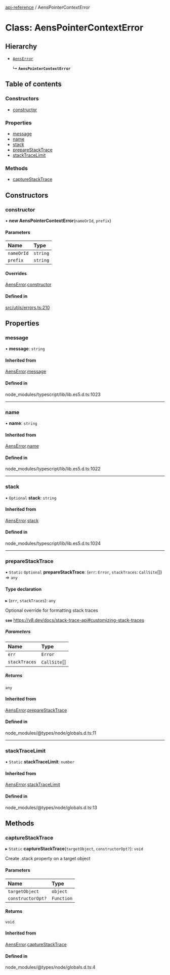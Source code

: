 [api-reference](../README.md) / AensPointerContextError

# Class: AensPointerContextError

## Hierarchy

- [`AensError`](AensError.md)

  ↳ **`AensPointerContextError`**

## Table of contents

### Constructors

- [constructor](AensPointerContextError.md#constructor)

### Properties

- [message](AensPointerContextError.md#message)
- [name](AensPointerContextError.md#name)
- [stack](AensPointerContextError.md#stack)
- [prepareStackTrace](AensPointerContextError.md#preparestacktrace)
- [stackTraceLimit](AensPointerContextError.md#stacktracelimit)

### Methods

- [captureStackTrace](AensPointerContextError.md#capturestacktrace)

## Constructors

### constructor

• **new AensPointerContextError**(`nameOrId`, `prefix`)

#### Parameters

| Name | Type |
| :------ | :------ |
| `nameOrId` | `string` |
| `prefix` | `string` |

#### Overrides

[AensError](AensError.md).[constructor](AensError.md#constructor)

#### Defined in

[src/utils/errors.ts:210](https://github.com/unicorndomaingr/aepp-sdk-js-ts/blob/e06cc9f0/src/utils/errors.ts#L210)

## Properties

### message

• **message**: `string`

#### Inherited from

[AensError](AensError.md).[message](AensError.md#message)

#### Defined in

node_modules/typescript/lib/lib.es5.d.ts:1023

___

### name

• **name**: `string`

#### Inherited from

[AensError](AensError.md).[name](AensError.md#name)

#### Defined in

node_modules/typescript/lib/lib.es5.d.ts:1022

___

### stack

• `Optional` **stack**: `string`

#### Inherited from

[AensError](AensError.md).[stack](AensError.md#stack)

#### Defined in

node_modules/typescript/lib/lib.es5.d.ts:1024

___

### prepareStackTrace

▪ `Static` `Optional` **prepareStackTrace**: (`err`: `Error`, `stackTraces`: `CallSite`[]) => `any`

#### Type declaration

▸ (`err`, `stackTraces`): `any`

Optional override for formatting stack traces

**`see`** https://v8.dev/docs/stack-trace-api#customizing-stack-traces

##### Parameters

| Name | Type |
| :------ | :------ |
| `err` | `Error` |
| `stackTraces` | `CallSite`[] |

##### Returns

`any`

#### Inherited from

[AensError](AensError.md).[prepareStackTrace](AensError.md#preparestacktrace)

#### Defined in

node_modules/@types/node/globals.d.ts:11

___

### stackTraceLimit

▪ `Static` **stackTraceLimit**: `number`

#### Inherited from

[AensError](AensError.md).[stackTraceLimit](AensError.md#stacktracelimit)

#### Defined in

node_modules/@types/node/globals.d.ts:13

## Methods

### captureStackTrace

▸ `Static` **captureStackTrace**(`targetObject`, `constructorOpt?`): `void`

Create .stack property on a target object

#### Parameters

| Name | Type |
| :------ | :------ |
| `targetObject` | `object` |
| `constructorOpt?` | `Function` |

#### Returns

`void`

#### Inherited from

[AensError](AensError.md).[captureStackTrace](AensError.md#capturestacktrace)

#### Defined in

node_modules/@types/node/globals.d.ts:4
